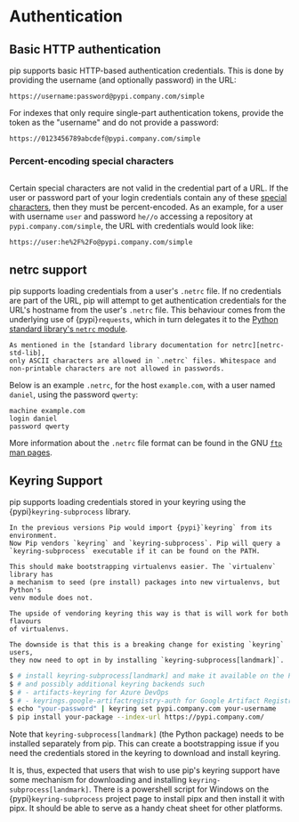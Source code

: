 # Authentication

## Basic HTTP authentication

pip supports basic HTTP-based authentication credentials. This is done by
providing the username (and optionally password) in the URL:

```
https://username:password@pypi.company.com/simple
```

For indexes that only require single-part authentication tokens, provide the
token as the "username" and do not provide a password:

```
https://0123456789abcdef@pypi.company.com/simple
```

### Percent-encoding special characters

```{versionadded} 10.0
```

Certain special characters are not valid in the credential part of a URL.
If the user or password part of your login credentials contain any of these
[special characters][reserved-chars], then they must be percent-encoded. As an
example, for a user with username `user` and password `he//o` accessing a
repository at `pypi.company.com/simple`, the URL with credentials would look
like:

```
https://user:he%2F%2Fo@pypi.company.com/simple
```

[reserved-chars]: https://en.wikipedia.org/wiki/Percent-encoding#Percent-encoding_reserved_characters

## netrc support

pip supports loading credentials from a user's `.netrc` file. If no credentials
are part of the URL, pip will attempt to get authentication credentials for the
URL's hostname from the user's `.netrc` file. This behaviour comes from the
underlying use of {pypi}`requests`, which in turn delegates it to the
[Python standard library's `netrc` module][netrc-std-lib].

```{note}
As mentioned in the [standard library documentation for netrc][netrc-std-lib],
only ASCII characters are allowed in `.netrc` files. Whitespace and
non-printable characters are not allowed in passwords.
```

Below is an example `.netrc`, for the host `example.com`, with a user named
`daniel`, using the password `qwerty`:

```
machine example.com
login daniel
password qwerty
```

More information about the `.netrc` file format can be found in the GNU [`ftp`
man pages][netrc-docs].

[netrc-docs]: https://www.gnu.org/software/inetutils/manual/html_node/The-_002enetrc-file.html
[netrc-std-lib]: https://docs.python.org/3/library/netrc.html

## Keyring Support

pip supports loading credentials stored in your keyring using the
{pypi}`keyring-subprocess` library.

```{note}
In the previous versions Pip would import {pypi}`keyring` from its environment.
Now Pip vendors `keyring` and `keyring-subprocess`. Pip will query a
`keyring-subprocess` executable if it can be found on the PATH.

This should make bootstrapping virtualenvs easier. The `virtualenv` library has
a mechanism to seed (pre install) packages into new virtualenvs, but Python's
venv module does not.

The upside of vendoring keyring this way is that is will work for both flavours
of virtualenvs.

The downside is that this is a breaking change for existing `keyring` users,
they now need to opt in by installing `keyring-subprocess[landmark]`.
```

```bash
$ # install keyring-subprocess[landmark] and make it available on the PATH
$ # and possibly additional keyring backends such
$ # - artifacts-keyring for Azure DevOps
$ # - keyrings.google-artifactregistry-auth for Google Artifact Registry
$ echo "your-password" | keyring set pypi.company.com your-username
$ pip install your-package --index-url https://pypi.company.com/
```

Note that `keyring-subprocess[landmark]` (the Python package) needs to be
installed separately from pip. This can create a bootstrapping issue if you
need the credentials stored in the keyring to download and install keyring.

It is, thus, expected that users that wish to use pip's keyring support have
some mechanism for downloading and installing `keyring-subprocess[landmark]`.
There is a powershell script for Windows on the {pypi}`keyring-subprocess`
project page to install pipx and then install it with pipx. It should be able
to serve as a handy cheat sheet for other platforms.
